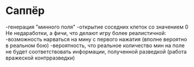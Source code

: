 # Саппёр
-генерация "минного поля"
-открытие соседних клеток со значением 0
Не недаработки, а фичи, что делают игру более реалистичной:
-возможность нарваться на мину с первого нажатия (вполне вероятно в реальном бою)
-вероятность, что реальное количество мин на поле не будет соответствовать информации, полученной разведкой (работа вражеской контрразведки)
